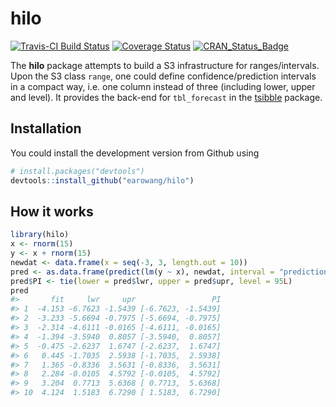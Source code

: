 
<!-- README.md is generated from README.Rmd. Please edit that file -->
hilo
====

[![Travis-CI Build Status](https://travis-ci.org/earowang/hilo.svg?branch=master)](https://travis-ci.org/earowang/hilo) [![Coverage Status](https://img.shields.io/codecov/c/github/earowang/hilo/master.svg)](https://codecov.io/github/earowang/hilo?branch=master) [![CRAN\_Status\_Badge](http://www.r-pkg.org/badges/version/hilo)](https://cran.r-project.org/package=hilo)

The **hilo** package attempts to build a S3 infrastructure for ranges/intervals. Upon the S3 class `range`, one could define confidence/prediction intervals in a compact way, i.e. one column instead of three (including lower, upper and level). It provides the back-end for `tbl_forecast` in the [tsibble](http://pkg.earo.me/tsibble) package.

Installation
------------

You could install the development version from Github using

``` r
# install.packages("devtools")
devtools::install_github("earowang/hilo")
```

How it works
------------

``` r
library(hilo)
x <- rnorm(15)
y <- x + rnorm(15)
newdat <- data.frame(x = seq(-3, 3, length.out = 10))
pred <- as.data.frame(predict(lm(y ~ x), newdat, interval = "prediction"))
pred$PI <- tie(lower = pred$lwr, upper = pred$upr, level = 95L)
pred
#>       fit     lwr     upr                 PI
#> 1  -4.153 -6.7623 -1.5439 [-6.7623, -1.5439]
#> 2  -3.233 -5.6694 -0.7975 [-5.6694, -0.7975]
#> 3  -2.314 -4.6111 -0.0165 [-4.6111, -0.0165]
#> 4  -1.394 -3.5940  0.8057 [-3.5940,  0.8057]
#> 5  -0.475 -2.6237  1.6747 [-2.6237,  1.6747]
#> 6   0.445 -1.7035  2.5938 [-1.7035,  2.5938]
#> 7   1.365 -0.8336  3.5631 [-0.8336,  3.5631]
#> 8   2.284 -0.0105  4.5792 [-0.0105,  4.5792]
#> 9   3.204  0.7713  5.6368 [ 0.7713,  5.6368]
#> 10  4.124  1.5183  6.7290 [ 1.5183,  6.7290]
```
